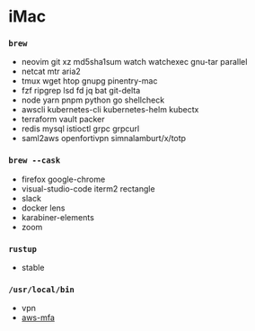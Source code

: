 iMac
========

### `brew`
- neovim git xz md5sha1sum watch watchexec gnu-tar parallel
- netcat mtr aria2
- tmux wget htop gnupg pinentry-mac
- fzf ripgrep lsd fd jq bat git-delta
- node yarn pnpm python go shellcheck
- awscli kubernetes-cli kubernetes-helm kubectx
- terraform vault packer
- redis mysql istioctl grpc grpcurl
- saml2aws openfortivpn simnalamburt/x/totp





### `brew --cask`
- firefox google-chrome
- visual-studio-code iterm2 rectangle
- slack
- docker lens
- karabiner-elements
- zoom





### `rustup`
- stable






### `/usr/local/bin`
- vpn
- [aws-mfa](https://github.com/simnalamburt/snippets/blob/master/sh/aws-mfa)
